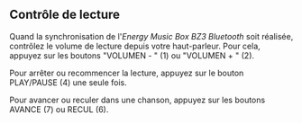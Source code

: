 ## Contrôle de lecture

Quand la synchronisation de l'*Energy Music Box BZ3 Bluetooth* soit réalisée, contrôlez le volume de lecture depuis votre haut-parleur. Pour cela, appuyez sur les boutons "VOLUMEN - " (1) ou "VOLUMEN + " (2).

Pour arrêter ou recommencer la lecture, appuyez sur le bouton PLAY/PAUSE (4) une seule fois.

Pour avancer ou reculer dans une chanson, appuyez sur les boutons AVANCE (7) ou RECUL (6).
